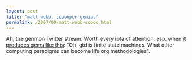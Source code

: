 ```yaml
---
layout: post
title: "matt webb, sooooper genius"
permalink: /2007/09/matt-webb-soooo.html
---
```


<p>Ah, the genmon Twitter stream.  Worth every iota of attention, esp. when <a href="http://twitter.com/genmon/statuses/299800912">it produces gems like this</a>:  "Oh, gtd is finite state machines. What other computing paradigms can become life org methodologies".</p>



